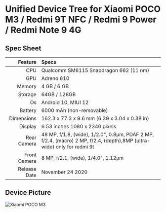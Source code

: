 # Unified Device Tree for Xiaomi POCO M3 / Redmi 9T NFC / Redmi 9 Power / Redmi Note 9 4G

## Spec Sheet
Feature | Specs
-------:|:-------------------------
CPU     | Qualcomm SM6115 Snapdragon 662 (11 nm)
GPU     | Adreno 610
Memory  | 4 GB / 6 GB
Storage | 64GB / 128GB
Os      | Android 10, MIUI 12
Battery | 6000 mAh (non-removable)
Dimensions | 162.3 x 77.3 x 9.6 mm (6.39 x 3.04 x 0.38 in)
Display |  6.53 inches 1080 x 2340 pixels
Rear Camera  | 48 MP, f/1.8, (wide), 1/2.0", 0.8µm, PDAF 2 MP, f/2.4, (macro) 2 MP, f/2.4, (depth),8MP (ultra-wide) only for redmi 9t
Front Camera | 8 MP, f/2.1, (wide), 1/4.0", 1.12µm
Release Date |  November 24 2020

## Device Picture
![Xiaomi POCO M3](https://fdn2.gsmarena.com/vv/pics/xiaomi/xiaomi-poco-m3-0.jpg "Xiaomi POCO M3")

